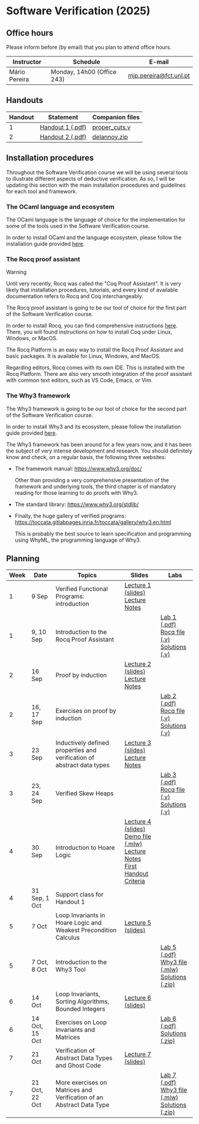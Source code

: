 # Software Verification (2025)

## Office hours

Please inform before (by email) that you plan to attend office hours.

| Instructor    | Schedule | E-mail |
| ------------- | -------- | ------ |
| Mário Pereira | Monday, 14h00 (Office 243) | mjp.pereira@fct.unl.pt |

## Handouts

| Handout | Statement                           | Companion files                |
|---------|-------------------------------------|--------------------------------|
| 1       | [Handout 1 (.pdf)](sv_handout1.pdf) | [proper_cuts.v](proper_cuts.v) |
| 2       | [Handout 2 (.pdf)](sv_handout2.pdf) | [delannoy.zip](delannoy.zip)   |

## Installation procedures

Throughout the Software Verification course we will be using several
tools to illustrate different aspects of deductive verification. As
so, I will be updating this section with the main installation
procedures and guidelines for each tool and framework.

### The OCaml language and ecosystem

The OCaml language is the language of choice for the implementation
for some of the tools used in the Software Verification course. <!-- We are -->
<!-- going to use OCaml during lectures, to present fundamental concepts -->
<!-- about languages and compilers, as well as in practical sessions to -->
<!-- implement and experiment with some of the main concepts presented -->
<!-- during lectures. -->

In order to install OCaml and the language ecosystem, please follow
the installation guide provided [here](install_ocaml.md).

### The Rocq proof assistant

> [!WARNING]
> Until very recently, Rocq was called the "Coq Proof Assistant". It
> is very likely that installation procedures, tutorials, and every
> kind of available documentation refers to Rocq and Coq
> interchangeably.

The Rocq proof assistant is going to be our tool of choice for the
first part of the Software Verification course.

In order to install Rocq, you can find comprehensive instructions
[here](https://rocq-prover.org/install). There, you will found
instructions on how to install Coq under Linux, Windows, or MacOS.

The Rocq Platform is an easy way to install the Rocq Proof Assistant
and basic packages. It is available for Linux, Windows, and MacOS.

Regarding editors, Rocq comes with its own IDE. This is installed with
the Rocq Platform. There are also very smooth integration of the proof
assistant with common text editors, such as VS Code, Emacs, or Vim.

### The Why3 framework

The Why3 framework is going to be our tool of choice for the second
part of the Software Verification course.

In order to install Why3 and its ecosystem, please follow the
installation guide provided [here](install_why3.md).

The Why3 framework has been around for a few years now, and it has
been the subject of very intense development and research. You should
definitely know and check, on a regular basis, the following three
websites:

  - The framework manual: https://www.why3.org/doc/

    Other than providing a very comprehensive presentation of the
    framework and underlying tools, the third chapter is of mandatory
    reading for those learning to do proofs with Why3.

  - The standard library: https://www.why3.org/stdlib/

  - Finally, the huge gallery of verified programs:
    https://toccata.gitlabpages.inria.fr/toccata/gallery/why3.en.html

    This is probably the best source to learn specification and
    programming using WhyML, the programming language of Why3.

## Planning

| Week | Date | Topics | Slides | Labs |
| ---- | ---- | ------ | ------ | ---- |
| 1 | 9 Sep | Verified Functional Programs: introduction | [Lecture 1 (slides)](lecture1.pdf) <br> [Lecture Notes](notes_fp.pdf) | |
| 1 | 9, 10 Sep | Introduction to the Rocq Proof Assistant | | [Lab 1 (.pdf)](lab1/lab1.pdf) <br> [Rocq file (.v)](lab1/lab1.v) <br> [Solutions (.v)](lab1/lab1_solutions.v) |
| 2 | 16 Sep | Proof by induction | [Lecture 2 (slides)](lecture2.pdf) <br> [Lecture Notes](notes_induction.pdf) | |
| 2 | 16, 17 Sep | Exercises on proof by induction | | [Lab 2 (.pdf)](lab2/lab2.pdf) <br> [Rocq file (.v)](lab2/lab2.v) <br> [Solutions (.v)](lab2/lab2_solutions.v) |
| 3 | 23 Sep | Inductively defined properties and verification of abstract data types | [Lecture 3 (slides)](lecture3.pdf) <br> [Lecture Notes](notes_inductive_properties.pdf) | |
| 3 | 23, 24 Sep | Verified Skew Heaps | | [Lab 3 (.pdf)](lab3/lab3.pdf) <br> [Rocq file (.v)](lab3/lab3.v) <br> [Solutions (.v)](lab3/lab3_solutions.v) |
| 4 | 30 Sep | Introduction to Hoare Logic | [Lecture 4 (slides)](lecture4.pdf) <br> [Demo file (.mlw)](demo.mlw) <br> [Lecture Notes](notes_hoare_logic.pdf) <br> [First Handout Criteria](sv_handout1_evaluation_criteria.pdf) | |
| 4 | 31 Sep, 1 Oct | Support class for Handout 1 | | |
| 5 | 7 Oct | Loop Invariants in Hoare Logic and Weakest Precondition Calculus | [Lecture 5 (slides)](lecture5.pdf) | |
| 5 | 7 Oct, 8 Oct | Introduction to the Why3 Tool | | [Lab 5 (.pdf)](lab5/lab5.pdf) <br> [Why3 file (.mlw)](lab5/lab5.mlw) <br> [Solutions (.zip)](lab5/lab5_solutions.zip) |
| 6 | 14 Oct | Loop Invariants, Sorting Algorithms, Bounded Integers | [Lecture 6 (slides)](lecture6.pdf) | |
| 6 | 14 Oct, 15 Oct | Exercises on Loop Invariants and Matrices |  | [Lab 6 (.pdf)](lab6/lab6.pdf) <br> [Solutions (.zip)](lab6/lab6_solutions.zip) |
| 7 | 21 Oct | Verification of Abstract Data Types and Ghost Code | [Lecture 7 (slides)](lecture7.pdf) | |
| 7 | 21 Oct, 22 Oct | More exercises on Matrices and Verification of an Abstract Data Type |   | [Lab 7 (.pdf)](lab7/lab7.pdf) <br> [Why3 file (.mlw)](lab7/lab7.mlw) <br> [Solutions (.zip)](lab7/lab7_solutions.zip)|
